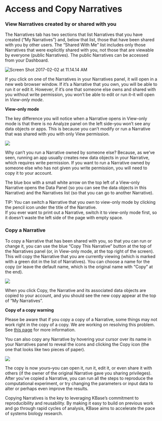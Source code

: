 # Access and Copy Narratives

### View Narratives created by or shared with you

The Narratives tab has two sections that list Narratives that you have created \(“My Narratives”\) and, below that list, those that have been shared with you by other users. The “Shared With Me” list includes only those Narratives that were explicitly shared with you, not those that are viewable by everyone \(public Narratives\). The public Narratives can be accessed from your Dashboard.

![Screen Shot 2017-02-02 at 11.14.14 AM](https://kbase.us/wp-content/uploads/2014/12/Screen-Shot-2017-02-02-at-11.14.14-AM.png)

If you click on one of the Narratives in your Narratives panel, it will open in a new web browser window. If it’s a Narrative that you own, you will be able to run it or edit it. However, if it’s one that someone else owns and shared with you without write permission, you won’t be able to edit or run it–it will open in _View-only mode_.

**View-only mode**

The key difference you will notice when a Narrative opens in View-only mode is that there is no Analyze panel on the left side–you won’t see any data objects or apps. This is because you can’t modify or run a Narrative that was shared with you with only View permission.

![](https://kbase.us/wp-content/uploads/2015/01/Screen-Shot-2017-02-02-at-12.24.50-PM.png)

Why can’t you run a Narrative owned by someone else? Because, as we’ve seen, running an app usually creates new data objects in your Narrative, which requires write permission. If you want to run a Narrative owned by someone else who has not given you write permission, you will need to copy it to your account.

The blue box with a small white arrow on the top left of a View-only Narrative opens the Data Panel \(so you can see the data objects in this Narrative\) and the Narratives list \(so that you can go to another Narrative\).

TIP: You can switch a Narrative that you own to view-only mode by clicking the pencil icon under the title of the Narrative.  
If you ever want to print out a Narrative, switch it to view-only mode first, so it doesn’t waste the left side of the page with empty space.

### Copy a Narrative

To copy a Narrative that has been shared with you, so that you can run or change it, you can use the blue “Copy This Narrative” button at the top of the Narratives panel \(or, in View-only mode, at the top right of the screen\). This will copy the Narrative that you are currently viewing \(which is marked with a green dot in the list of Narratives\). You can choose a name for the copy \(or leave the default name, which is the original name with “Copy” at the end\).

![](https://kbase.us/wp-content/uploads/2015/01/image16.png)

When you click Copy, the Narrative and its associated data objects are copied to your account, and you should see the new copy appear at the top of “My Narratives”.

**Copy of a copy warning**

Please be aware that if you copy a copy of a Narrative, some things may not work right in the copy of a copy. We are working on resolving this problem. See [this page](https://kbase.us/copying-narratives-issues-and-workarounds/) for more information.

You can also copy any Narrative by hovering your cursor over its name in your Narratives panel to reveal the icons and clicking the Copy icon \(the one that looks like two pieces of paper\).

![](https://kbase.us/wp-content/uploads/2015/01/Screen-Shot-2015-02-10-at-10.18.49-PM.png)

The copy is now yours–you can open it, run it, edit it, or even share it with others \(if the owner of the original Narrative gave you sharing privileges\). After you’ve copied a Narrative, you can run all the steps to reproduce the computational experiment, or try changing the parameters or input data to alter or perhaps even improve the results.

Copying Narratives is the key to leveraging KBase’s commitment to reproducibility and reusability. By making it easy to build on previous work and go through rapid cycles of analysis, KBase aims to accelerate the pace of systems biology research.
